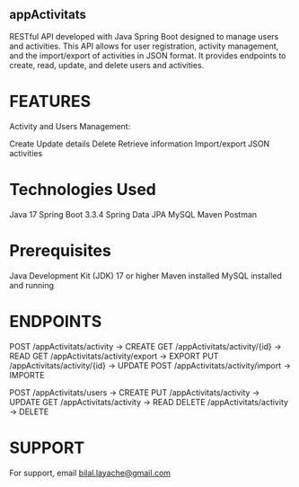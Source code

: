 ## appActivitats


RESTful API developed with Java Spring Boot designed to manage users and activities. This API allows for user registration, activity management, and the import/export of activities in JSON format. It provides endpoints to create, read, update, and delete users and activities.

# FEATURES

Activity and Users Management:

Create 
Update details
Delete 
Retrieve information
Import/export JSON activities

# Technologies Used
Java 17
Spring Boot 3.3.4
Spring Data JPA
MySQL
Maven
Postman 

# Prerequisites
Java Development Kit (JDK) 17 or higher
Maven installed
MySQL installed and running

# ENDPOINTS
POST /appActivitats/activity         -> CREATE
GET /appActivitats/activity/{id}     -> READ
GET /appActivitats/activity/export   -> EXPORT
PUT /appActivitats/activity/{id}     -> UPDATE
POST /appActivitats/activity/import  -> IMPORTE


POST /appActivitats/users            -> CREATE
PUT /appActivitats/activity          -> UPDATE
GET /appActivitats/activity          -> READ
DELETE /appActivitats/activity       -> DELETE

# SUPPORT
For support, email bilal.layache@gmail.com





